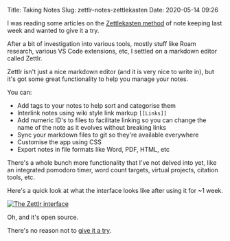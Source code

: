 Title: Taking Notes
Slug: zettlr-notes-zettlekasten
Date: 2020-05-14 09:26

I was reading some articles on the [Zettlekasten method](https://zettelkasten.de/posts/zettelkasten-improves-thinking-writing/) of note keeping last week and wanted to give it a try.

After a bit of investigation into various tools, mostly stuff like Roam research, various VS Code extensions, etc, I settled on a markdown editor called Zettlr.

Zettlr isn't just a nice markdown editor (and it is very nice to write in), but it's got some great functionality to help you manage your notes.

You can:

* Add tags to your notes to help sort and categorise them
* Interlink notes using wiki style link markup ``[[Links]]``
* Add numeric ID's to files to facilitate linking so you can change the name of the note as it evolves without breaking links
* Sync your markdown files to git so they're available everywhere
* Customise the app using CSS
* Export notes in file formats like Word, PDF, HTML, etc

There's a whole bunch more functionality that I've not delved into yet, like an integrated pomodoro timer, word count targets, virtual projects, citation tools, etc.

Here's a quick look at what the interface looks like after using it for ~1 week.

[![The Zettlr interface](../images/post-images/Zettlr.png)](../images/post-images/Zettlr.png)

Oh, and it's open source.

There's no reason not to [give it a try](https://www.zettlr.com/).